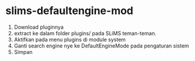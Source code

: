 # slims-defaultengine-mod
1. Download pluginnya
2. extract ke dalam folder plugins/ pada SLiMS teman-teman.
3. Aktifkan pada menu plugins di module system
4. Ganti search engine nye ke DefaultEngineMode pada pengaturan sistem
5. Simpan
